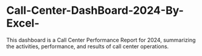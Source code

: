 # Call-Center-DashBoard-2024-By-Excel-
This dashboard is a Call Center Performance Report for 2024, summarizing the activities, performance, and results of call center operations.
